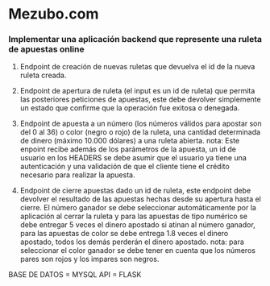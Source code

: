 # Mezubo.com

### Implementar una aplicación backend que represente una ruleta de apuestas online

1. Endpoint de creación de nuevas ruletas que devuelva el id de la nueva ruleta creada.

2. Endpoint de apertura de ruleta (el input es un id de ruleta) que permita las posteriores
peticiones de apuestas, este debe devolver simplemente un estado que confirme que la
operación fue exitosa o denegada.

3. Endpoint de apuesta a un número (los números válidos para apostar son del 0 al 36) o
color (negro o rojo) de la ruleta, una cantidad determinada de dinero (máximo
10.000 dólares) a una ruleta abierta.
nota: Este enpoint recibe además de los parámetros de la apuesta, un id de usuario en
los HEADERS se debe asumir que el usuario ya tiene una autenticación y una
validación de que el cliente tiene el crédito necesario para realizar la apuesta.

4. Endpoint de cierre apuestas dado un id de ruleta, este endpoint debe devolver el
resultado de las apuestas hechas desde su apertura hasta el cierre.
El número ganador se debe seleccionar automáticamente por la aplicación al cerrar
la ruleta y para las apuestas de tipo numérico se debe entregar 5 veces el dinero
apostado si atinan al número ganador, para las apuestas de color se debe entrega 1.8
veces el dinero apostado, todos los demás perderán el dinero apostado.
nota: para seleccionar el color ganador se debe tener en cuenta que los
números pares son rojos y los impares son negros.



BASE DE DATOS = MYSQL
API = FLASK